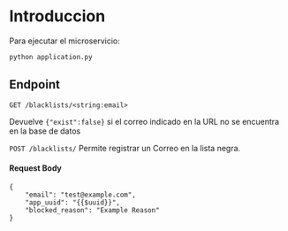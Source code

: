 # Introduccion

Para ejecutar el microservicio:

```bash
python application.py
```

## Endpoint

```GET /blacklists/<string:email>```

Devuelve ```{"exist":false}``` si el correo indicado en la URL no se encuentra en la base de datos

```POST /blacklists/```
Permite registrar un Correo en la lista negra.

#### Request Body
```
{
    "email": "test@example.com",
    "app_uuid": "{{$uuid}}",
    "blocked_reason": "Example Reason"
}
```
